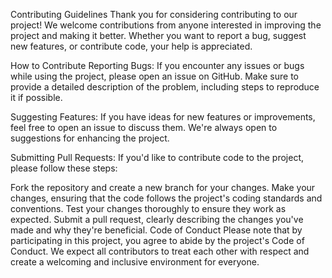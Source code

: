 Contributing Guidelines
Thank you for considering contributing to our project! We welcome contributions from anyone interested in improving the project and making it better. Whether you want to report a bug, suggest new features, or contribute code, your help is appreciated.

How to Contribute
Reporting Bugs: If you encounter any issues or bugs while using the project, please open an issue on GitHub. Make sure to provide a detailed description of the problem, including steps to reproduce it if possible.

Suggesting Features: If you have ideas for new features or improvements, feel free to open an issue to discuss them. We're always open to suggestions for enhancing the project.

Submitting Pull Requests: If you'd like to contribute code to the project, please follow these steps:

Fork the repository and create a new branch for your changes.
Make your changes, ensuring that the code follows the project's coding standards and conventions.
Test your changes thoroughly to ensure they work as expected.
Submit a pull request, clearly describing the changes you've made and why they're beneficial.
Code of Conduct
Please note that by participating in this project, you agree to abide by the project's Code of Conduct. We expect all contributors to treat each other with respect and create a welcoming and inclusive environment for everyone.
